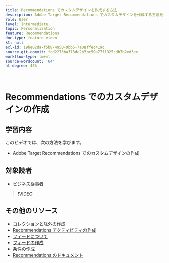 ```yaml
---
title: Recommendations でカスタムデザインを作成する方法
description: Adobe Target Recommendations でカスタムデザインを作成する方法を説明します。
role: User
level: Intermediate
topic: Personalization
feature: Recommendations
doc-type: feature video
kt: null
exl-id: 19be02da-f5b8-4950-9bb5-7a0effec419c
source-git-commit: fcd2273ba373dc2b3bc59a77f1925cdb7b2ed3ee
workflow-type: tm+mt
source-wordcount: '64'
ht-degree: 45%

---
```


# Recommendations でのカスタムデザインの作成

## 学習内容

このビデオでは、次の方法を学びます。

* Adobe Target Recommendations でのカスタムデザインの作成

## 対象読者

* ビジネス従事者

>[!VIDEO](https://video.tv.adobe.com/v/27687?quality=12)

## その他のリソース

* [コレクションと除外の作成](create-collections-and-exclusions.md)
* [Recommendations アクティビティの作成](create-a-recommendations-activity.md)
* [フィードについて](understanding-feeds.md)
* [フィードの作成](create-a-feed.md)
* [条件の作成](create-criteria.md)
* [Recommendations のドキュメント](https://experienceleague.adobe.com/docs/target/using/recommendations/recommendations.html?lang=ja)
